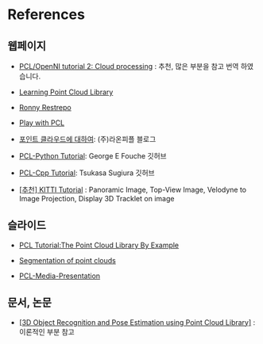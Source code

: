 # References 



## 웹페이지 

- [PCL/OpenNI tutorial 2: Cloud processing](http://robotica.unileon.es/index.php/PhD-3D-Object-Tracking) : 추천, 많은 부분을 참고 번역 하였습니다. 


- [Learning Point Cloud Library](http://lang.sist.chukyo-u.ac.jp/classes/PCL/)


- [Ronny Restrepo](http://ronny.rest/tutorials/module/pointclouds_01/point_cloud_data/)


- [Play with PCL](http://robonchu.hatenablog.com/entry/2018/03/04/195535)

- [포인트 클라우드에 대하여](https://blog.naver.com/PostList.nhn?blogId=laonple&from=postList&categoryNo=41#): (주)라온피플 블로그 

- [PCL-Python Tutorial](https://github.com/georgeerol/RoboticPerception): George E Fouche 깃허브 

- [PCL-Cpp Tutorial](https://github.com/UnaNancyOwen/Tutorials): Tsukasa Sugiura 깃허브 


- [[추천] KITTI Tutorial](https://github.com/windowsub0406/KITTI_Tutorial) : Panoramic Image, Top-View Image, Velodyne to Image Projection, Display 3D Tracklet on image

## 슬라이드 

- [PCL Tutorial:The Point Cloud Library By Example](http://www.jeffdelmerico.com/wp-content/uploads/2014/03/pcl_tutorial.pdf)

- [Segmentation of point clouds](http://fgg-web.fgg.uni-lj.si/~/alisec/ISPRS_SS_2007/gradivo/ISPRS_SS2007/doc/PRESENTATIONS-LECTURES/5_Georg%20Vosselman/vosselman_01_segmentation.pdf)

- [PCL-Media-Presentation](http://www.pointclouds.org/media/)

## 문서, 논문 


- [[3D Object Recognition and Pose Estimation using Point Cloud Library]](https://drive.google.com/file/d/1QtQTlm3_FiOdBslbtMAubVMyd2Bjofl1/view?fbclid=IwAR0NZfTAvfSwg_X_Flx5Uhg5GMLRaNFdgKU6PZRsHuskc95Sd2ErAKLg4LM) : 이론적인 부분 참고 






